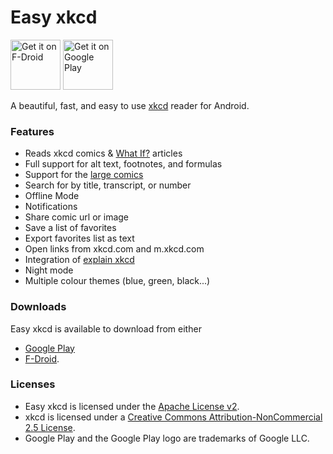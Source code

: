 # Easy xkcd

[<img src="https://fdroid.gitlab.io/artwork/badge/get-it-on.png"
    alt="Get it on F-Droid"
    height="80">](https://f-droid.org/packages/de.tap.easy_xkcd)
[<img src="https://play.google.com/intl/en_us/badges/static/images/badges/en_badge_web_generic.png"
    alt="Get it on Google Play" 
    height="80">](https://play.google.com/store/apps/details?id=de.tap.easy_xkcd&hl=de&gl=US&pcampaignid=pcampaignidMKT-Other-global-all-co-prtnr-py-PartBadge-Mar2515-1)

A beautiful, fast, and easy to use [xkcd](http://xkcd.com/) reader for Android.

### Features
* Reads xkcd comics & [What If?](https://what-if.xkcd.com/) articles
* Full support for alt text, footnotes, and formulas
* Support for the [large comics](http://xkcd.com/657/large/)
* Search for by title, transcript, or number
* Offline Mode
* Notifications
* Share comic url or image
* Save a list of favorites
* Export favorites list as text
* Open links from xkcd.com and m.xkcd.com
* Integration of [explain xkcd](http://www.explainxkcd.com) 
* Night mode
* Multiple colour themes (blue, green, black...)

### Downloads
Easy xkcd is available to download from either
* [Google Play](https://play.google.com/store/apps/details?id=de.tap.easy_xkcd)
* [F-Droid](https://f-droid.org/repository/browse/?fdid=de.tap.easy_xkcd).

### Licenses
- Easy xkcd is licensed under the [Apache License v2](https://github.com/Foggalong/Easy_xkcd/blob/master/LICENSE). 
- xkcd is licensed under a [Creative Commons Attribution-NonCommercial 2.5 License](http://creativecommons.org/licenses/by-nc/2.5/).
- Google Play and the Google Play logo are trademarks of Google LLC.
